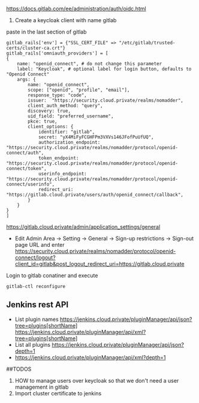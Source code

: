 https://docs.gitlab.com/ee/administration/auth/oidc.html

1. Create a keycloak client with name gitlab


paste in the last section of gitlab

``` rubby
gitlab_rails['env'] = {"SSL_CERT_FILE" => "/etc/gitlab/trusted-certs/cluster-ca.crt"}
gitlab_rails['omniauth_providers'] = [
{
    name: "openid_connect", # do not change this parameter
    label: "Keycloak", # optional label for login button, defaults to "Openid Connect"
    args: {
        name: "openid_connect",
        scope: ["openid", "profile", "email"],
        response_type: "code",
        issuer:  "https://security.cloud.private/realms/nomadder",
        client_auth_method: "query",
        discovery: true,
        uid_field: "preferred_username",
        pkce: true,
        client_options: {
            identifier: "gitlab",
            secret: "yX4MiFyFCGHFPm3VXVs146JFofPuUfUQ",
            authorization_endpoint: "https://security.cloud.private/realms/nomadder/protocol/openid-connect/auth",
            token_endpoint: "https://security.cloud.private/realms/nomadder/protocol/openid-connect/token",
            userinfo_endpoint: "https://security.cloud.private/realms/nomadder/protocol/openid-connect/userinfo",
            redirect_uri: "https://gitlab.cloud.private/users/auth/openid_connect/callback",
        }
    }
}
]

```

https://gitlab.cloud.private/admin/application_settings/general
* Edit  Admin Area -> Setting -> General -> Sign-up restrictions -> Sign-out page URL and enter
https://security.cloud.private/realms/nomadder/protocol/openid-connect/logout?client_id=gitlab&post_logout_redirect_uri=https://gitlab.cloud.private


Login to gitlab conatiner and execute 
``` shell
gitlab-ctl reconfigure
```


## Jenkins rest API 
* List plugin names
https://jenkins.cloud.private/pluginManager/api/json?tree=plugins[shortName]
 https://jenkins.cloud.private/pluginManager/api/xml?tree=plugins[shortName]
* List all plugins
  https://jenkins.cloud.private/pluginManager/api/json?depth=1
* https://jenkins.cloud.private/pluginManager/api/xml?depth=1

##TODOS

1. HOW to manage users over keycloak so that we don't need a user management in gitlab
2. Import cluster certificate to jenkins